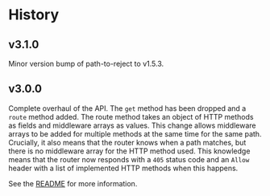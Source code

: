 # History

## v3.1.0

Minor version bump of path-to-reject to v1.5.3.

## v3.0.0

Complete overhaul of the API. The `get` method has been dropped and a `route` method added. The
route method takes an object of HTTP methods as fields and middleware arrays as values. This change
allows middleware arrays to be added for multiple methods at the same time for the same path.
Crucially, it also means that the router knows when a path matches, but there is no middleware array
for the HTTP method used. This knowledge means that the router now responds with a `405` status code
and an `Allow` header with a list of implemented HTTP methods when this happens.

See the [README](./README.md) for more information.
